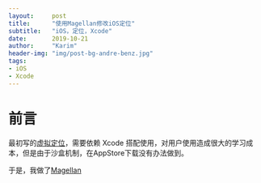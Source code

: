 ```yaml
---
layout:     post
title:      "使用Magellan修改iOS定位"
subtitle:   "iOS，定位，Xcode"
date:       2019-10-21
author:     "Karim"
header-img: "img/post-bg-andre-benz.jpg"
tags:
- iOS
- Xcode
---
```


# 前言  

最初写的[虚拟定位](https://apps.apple.com/cn/app/%E8%99%9A%E6%8B%9F%E5%AE%9A%E4%BD%8D/id1459663647?mt=12)，需要依赖 Xcode 搭配使用，对用户使用造成很大的学习成本，但是由于沙盒机制，在AppStore下载没有办法做到。  

于是，我做了[Magellan](https://github.com/foolishtalk/Magellan/archive/1.0.zip)  

